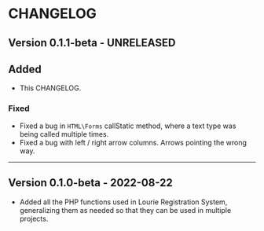 # CHANGELOG

## Version 0.1.1-beta - UNRELEASED

## Added

- This CHANGELOG.

### Fixed

- Fixed a bug in `HTML\Forms` callStatic method, where a text type was being called multiple times.
- Fixed a bug with left / right arrow columns. Arrows pointing the wrong way.

---

## Version 0.1.0-beta - 2022-08-22

- Added all the PHP functions used in Lourie Registration System, generalizing them as needed so that they can be used in multiple projects.
